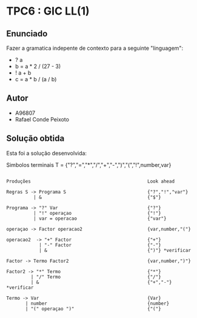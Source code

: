 # TPC6 : GIC LL(1) 

## Enunciado

Fazer a gramatica indepente de contexto para a seguinte "linguagem":

- ? a
- b = a * 2 / (27 - 3)
- ! a + b
- c = a * b / (a / b)

## Autor

- A96807
- Rafael Conde Peixoto

## Solução obtida 

Esta foi a solução desenvolvida:

Simbolos terminais T = {"?","=","*","/","+","-",")","(","!",number,var}

```

Produções                                           Look ahead

Regras S -> Programa S                              {"?","!","var"}                              
          | &                                       {"$"}

Programa -> "?" Var                                 {"?"}
          | "!" operaçao                            {"!"}
          | var = operacao                          {"var"}

operaçao -> Factor operacao2                        {var,number,"("}

operacao2  -> "+" Factor                            {"+"}
            | "-" Factor                            {"-"}
            | &                                     {")"} *verificar

Factor -> Termo Factor2                             {var,number,")"}

Factor2 -> "*" Termo                                {"*"}
         | "/" Termo                                {"/"}
         | &                                        {"+","-"} *verificar

Termo -> Var                                        {Var}
       | number                                     {number}
       | "(" operaçao ")"                           {"("}

```